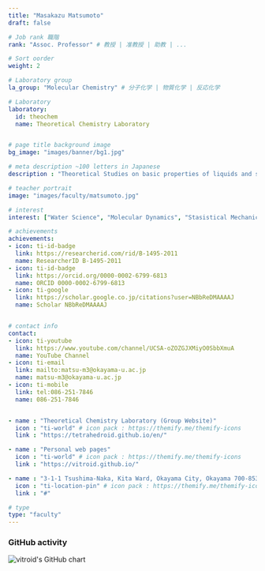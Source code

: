 ```yaml
---
title: "Masakazu Matsumoto"
draft: false

# Job rank 職階
rank: "Assoc. Professor" # 教授 | 准教授 | 助教 | ...

# Sort oorder
weight: 2

# Laboratory group
la_group: "Molecular Chemistry" # 分子化学 | 物質化学 | 反応化学

# Laboratory
laboratory:
  id: theochem
  name: Theoretical Chemistry Laboratory


# page title background image
bg_image: "images/banner/bg1.jpg"

# meta description ~100 letters in Japanese
description : "Theoretical Studies on basic properties of liquids and solids"

# teacher portrait
image: "images/faculty/matsumoto.jpg"

# interest
interest: ["Water Science", "Molecular Dynamics", "Stasistical Mechanics"]

# achievements
achievements:
- icon: ti-id-badge
  link: https://researcherid.com/rid/B-1495-2011
  name: ResearcherID B-1495-2011
- icon: ti-id-badge
  link: https://orcid.org/0000-0002-6799-6813
  name: ORCID 0000-0002-6799-6813
- icon: ti-google
  link: https://scholar.google.co.jp/citations?user=NBbReDMAAAAJ
  name: Scholar NBbReDMAAAAJ


# contact info
contact:
- icon: ti-youtube
  link: https://www.youtube.com/channel/UCSA-oZOZGJXMiyO0SbbXmuA
  name: YouTube Channel
- icon: ti-email
  link: mailto:matsu-m3@okayama-u.ac.jp
  name: matsu-m3@okayama-u.ac.jp
- icon: ti-mobile
  link: tel:086-251-7846
  name: 086-251-7846


- name : "Theoretical Chemistry Laboratory (Group Website)"
  icon : "ti-world" # icon pack : https://themify.me/themify-icons
  link : "https://tetrahedroid.github.io/en/"

- name : "Personal web pages"
  icon : "ti-world" # icon pack : https://themify.me/themify-icons
  link : "https://vitroid.github.io/"

- name : "3-1-1 Tsushima-Naka, Kita Ward, Okayama City, Okayama 700-8530"
  icon : "ti-location-pin" # icon pack : https://themify.me/themify-icons
  link : "#"

# type
type: "faculty"
---
```


### GitHub activity

![vitroid's GitHub chart](http://ghchart.rshah.org/vitroid)